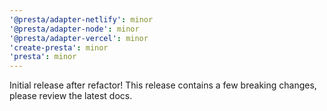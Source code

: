 ```yaml
---
'@presta/adapter-netlify': minor
'@presta/adapter-node': minor
'@presta/adapter-vercel': minor
'create-presta': minor
'presta': minor
---
```


Initial release after refactor! This release contains a few breaking changes, please review the latest docs.
